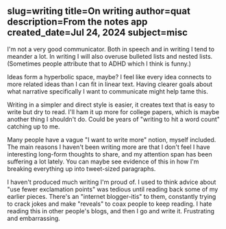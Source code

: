 slug=writing
title=On writing
author=quat
description=From the notes app
created_date=Jul 24, 2024
subject=misc
---
I'm not a very good communicator. Both in speech and in writing I tend to meander a lot. In writing I will also overuse bulleted lists and nested lists. (Sometimes people attribute that to ADHD which I think is funny.)

Ideas form a hyperbolic space, maybe? I feel like every idea connects to more related ideas than I can fit in linear text. Having clearer goals about what narrative specifically I want to communicate might help tame this.

Writing in a simpler and direct style is easier, it creates text that is easy to write but dry to read. I'll ham it up more for college papers, which is maybe another thing I shouldn't do. Could be years of "writing to hit a word count" catching up to me.

Many people have a vague "I want to write more" notion, myself included. The main reasons I haven't been writing more are that I don't feel I have interesting long-form thoughts to share, and my attention span has been suffering a lot lately. You can maybe see evidence of this in how I'm breaking everything up into tweet-sized paragraphs.

I haven't produced much writing I'm proud of. I used to think advice about "use fewer exclamation points" was tedious until reading back some of my earlier pieces. There's an "internet blogger-itis" to them, constantly trying to crack jokes and make "reveals" to coax people to keep reading. I hate reading this in other people's blogs, and then I go and write it. Frustrating and embarrassing.

